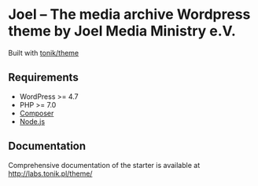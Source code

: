 # Joel – The media archive Wordpress theme by Joel Media Ministry e.V.

Built with [tonik/theme](https://github.com/tonik/theme)

## Requirements

* WordPress >= 4.7
* PHP >= 7.0
* [Composer](https://getcomposer.org)
* [Node.js](https://nodejs.org)

## Documentation

Comprehensive documentation of the starter is available at http://labs.tonik.pl/theme/
